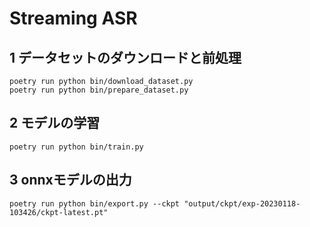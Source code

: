 # Streaming ASR

## 1 データセットのダウンロードと前処理

```
poetry run python bin/download_dataset.py
poetry run python bin/prepare_dataset.py
```

## 2 モデルの学習

```
poetry run python bin/train.py
```

## 3 onnxモデルの出力

```
poetry run python bin/export.py --ckpt "output/ckpt/exp-20230118-103426/ckpt-latest.pt"
```
